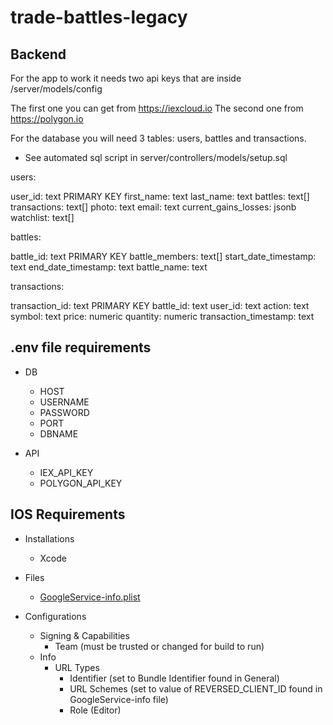 # trade-battles-legacy

## Backend

For the app to work it needs two api keys that are inside /server/models/config

The first one you can get from https://iexcloud.io
The second one from https://polygon.io

For the database you will need 3 tables: users, battles and transactions.

- See automated sql script in server/controllers/models/setup.sql

users:

user_id: text PRIMARY KEY
first_name: text
last_name: text
battles: text[]
transactions: text[]
photo: text
email: text
current_gains_losses: jsonb
watchlist: text[]

battles:

battle_id: text PRIMARY KEY
battle_members: text[]
start_date_timestamp: text
end_date_timestamp: text
battle_name: text

transactions:

transaction_id: text PRIMARY KEY
battle_id: text
user_id: text
action: text
symbol: text
price: numeric
quantity: numeric
transaction_timestamp: text

## .env file requirements

- DB

  - HOST
  - USERNAME
  - PASSWORD
  - PORT
  - DBNAME

- API

  - IEX_API_KEY
  - POLYGON_API_KEY

## IOS Requirements

- Installations

  - Xcode

- Files

  - [GoogleService-info.plist](https://support.google.com/firebase/answer/7015592?hl=en#ios&zippy=%2Cin-this-article)

- Configurations

  - Signing & Capabilities
    - Team (must be trusted or changed for build to run)
  - Info
    - URL Types
      - Identifier (set to Bundle Identifier found in General)
      - URL Schemes (set to value of REVERSED_CLIENT_ID found in GoogleService-info file)
      - Role (Editor)
